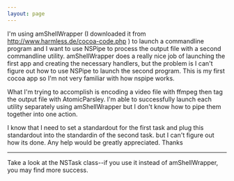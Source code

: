 ```yaml
---
layout: page
---
```




I'm using amShellWrapper (I downloaded it from http://www.harmless.de/cocoa-code.php ) to launch a commandline program and I want to use NSPipe to process the output file with a second commandline utility. amShellWrapper does a really nice job of launching the first app and creating the necessary handlers, but the problem is I can't figure out how to use NSPipe to launch the second program. This is my first cocoa app so I'm not very familiar with how nspipe works. 

What I'm trying to accomplish is encoding a video file with ffmpeg then tag the output file with AtomicParsley. I'm able to successfully launch each utility separately using amShellWrapper but I don't know how to pipe them together into one action. 

I know that I need to set a standardout for the first task and plug this standardout into the standardin of the second task. but I can't figure out how its done. Any help would be greatly appreciated.
Thanks

----

Take a look at the NSTask class--if you use it instead of amShellWrapper, you may find more success.
